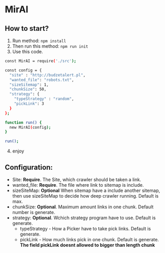 # MirAI

## How to start?
1. Run method:
``
npm install
``
2. Then run this method:
``
npm run init
``
3. Use this code.
```sh
const MirAI = require('./src');

const config = {
  "site" : "http://budzetalert.pl",
  "wanted_file": "robots.txt",
  "sizeSitemap": 1,
  "chunkSize": 50,
  "strategy": {
    "typeStrategy" : "random",
    "pickLink": 3
  }
};

function run() {
  new MirAI(config);
}

run();
```
4. enjoy

## Configuration:
  - Site: **Require**. The Site, which crawler should be taken a link.
  - wanted_file: **Require**. The file where link to sitemap is include.
  - sizeSiteMap: **Optional** When sitemap have a include another sitemap, then use sizeSiteMap to decide how deep crawler running. Default is max.
  - chunkSize: **Optional**. Maximum amount links in one chunk. Default number is generate.
  - strategy: **Optional**. Wchich strategy program have to use. Default is generate.
    - typeStrategy - How a Picker have to take pick links. Default is generate.
    - pickLink - How much links pick in one chunk. Default is generate. **The field pickLink doesnt allowed to bigger than length chunk**
  
  
